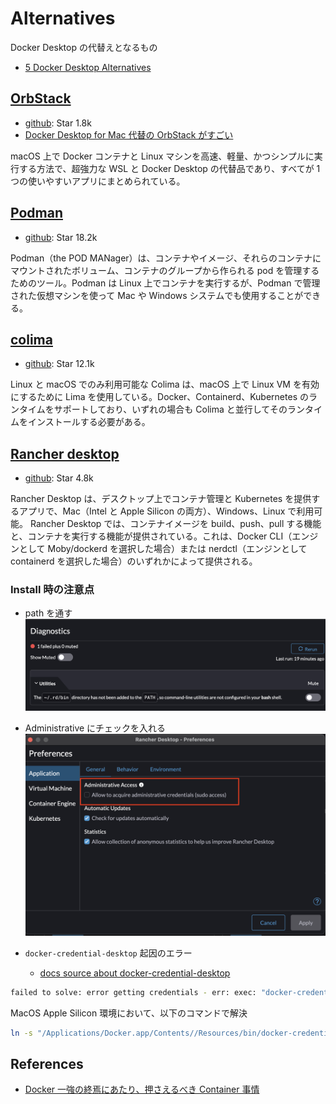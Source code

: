 # Alternatives

Docker Desktop の代替えとなるもの

- [5 Docker Desktop Alternatives](https://hackernoon.com/5-docker-desktop-alternatives)

## [OrbStack](https://orbstack.dev/)

- [github](https://github.com/orbstack/orbstack): Star 1.8k
- [Docker Desktop for Mac 代替の OrbStack がすごい](https://ik.am/entries/746)

macOS 上で Docker コンテナと Linux マシンを高速、軽量、かつシンプルに実行する方法で、超強力な WSL と Docker Desktop の代替品であり、すべてが 1 つの使いやすいアプリにまとめられている。

## [Podman](https://podman.io/)

- [github](https://github.com/containers/podman): Star 18.2k

Podman（the POD MANager）は、コンテナやイメージ、それらのコンテナにマウントされたボリューム、コンテナのグループから作られる pod を管理するためのツール。Podman は Linux 上でコンテナを実行するが、Podman で管理された仮想マシンを使って Mac や Windows システムでも使用することができる。

## [colima](https://github.com/abiosoft/colima)

- [github](https://github.com/abiosoft/colima): Star 12.1k

Linux と macOS でのみ利用可能な Colima は、macOS 上で Linux VM を有効にするために Lima を使用している。Docker、Containerd、Kubernetes のランタイムをサポートしており、いずれの場合も Colima と並行してそのランタイムをインストールする必要がある。

## [Rancher desktop](https://rancherdesktop.io/)

- [github](https://github.com/rancher-sandbox/rancher-desktop/): Star 4.8k

Rancher Desktop は、デスクトップ上でコンテナ管理と Kubernetes を提供するアプリで、Mac（Intel と Apple Silicon の両方）、Windows、Linux で利用可能。
Rancher Desktop では、コンテナイメージを build、push、pull する機能と、コンテナを実行する機能が提供されている。これは、Docker CLI（エンジンとして Moby/dockerd を選択した場合）または nerdctl（エンジンとして containerd を選択した場合）のいずれかによって提供される。

### Install 時の注意点

- path を通す
  ![rancher path](../images/rancher-path.png "rancher path")

- Administrative にチェックを入れる
  ![rancher admin](../images/rancher-administrative.png "rancher admin")

- `docker-credential-desktop` 起因のエラー
  - [docs source about docker-credential-desktop](https://github.com/docker/docker-credential-helpers/issues/149)

```sh
failed to solve: error getting credentials - err: exec: "docker-credential-desktop": executable file not found in $PATH, out:
```

MacOS Apple Silicon 環境において、以下のコマンドで解決

```sh
ln -s "/Applications/Docker.app/Contents//Resources/bin/docker-credential-desktop" "/usr/local/bin/docker-credential-desktop"
```

## References

- [Docker 一強の終焉にあたり、押さえるべき Container 事情](https://zenn.dev/ttnt_1013/articles/f36e251a0cd24e)
